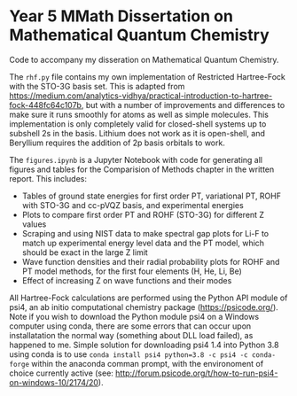# Year 5 MMath Dissertation on Mathematical Quantum Chemistry

Code to accompany my disseration on Mathematical Quantum Chemistry.

The `rhf.py` file contains my own implementation of Restricted Hartree-Fock with the STO-3G basis set. This is adapted from https://medium.com/analytics-vidhya/practical-introduction-to-hartree-fock-448fc64c107b, but with a number of improvements and differences to make sure it runs smoothly for atoms as well as simple molecules. This implementation is only completely valid for closed-shell systems up to subshell 2s in the basis. Lithium does not work as it is open-shell, and Beryllium requires the addition of 2p basis orbitals to work.

The `figures.ipynb` is a Jupyter Notebook with code for generating all figures and tables for the Comparision of Methods chapter in the written report. This includes:
- Tables of ground state energies for first order PT, variational PT, ROHF with STO-3G and cc-pVQZ basis, and experimental energies
- Plots to compare first order PT and ROHF (STO-3G) for different Z values
- Scraping and using NIST data to make spectral gap plots for Li-F to match up experimental energy level data and the PT model, which should be exact in the large Z limit
- Wave function densities and their radial probability plots for ROHF and PT model methods, for the first four elements (H, He, Li, Be)
- Effect of increasing Z on wave functions and their modes

All Hartree-Fock calculations are performed using the Python API module of psi4, an ab initio computational chemistry package (https://psicode.org/).
Note if you wish to download the Python module psi4 on a Windows computer using conda, there are some errors that can occur upon installatation the normal way (something about DLL load failed), as happened to me. Simple solution for downloading psi4 1.4 into Python 3.8 using conda is to use `conda install psi4 python=3.8 -c psi4 -c conda-forge` within the anaconda comman prompt, with the environoment of choice currently active (see: http://forum.psicode.org/t/how-to-run-psi4-on-windows-10/2174/20).
